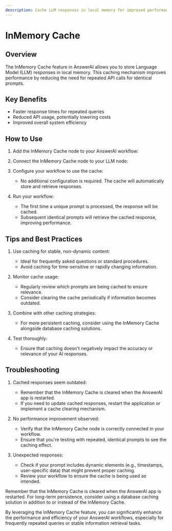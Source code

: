 ```yaml
---
description: Cache LLM responses in local memory for improved performance
---
```


# InMemory Cache

## Overview

The InMemory Cache feature in AnswerAI allows you to store Language Model (LLM) responses in local memory. This caching mechanism improves performance by reducing the need for repeated API calls for identical prompts.

## Key Benefits

- Faster response times for repeated queries
- Reduced API usage, potentially lowering costs
- Improved overall system efficiency

## How to Use

1. Add the InMemory Cache node to your AnswerAI workflow:
   <!-- TODO: Screenshot of adding InMemory Cache node to the workflow -->

2. Connect the InMemory Cache node to your LLM node:
   <!-- TODO: Screenshot showing the connection between InMemory Cache and LLM nodes -->

3. Configure your workflow to use the cache:
   - No additional configuration is required. The cache will automatically store and retrieve responses.

4. Run your workflow:
   - The first time a unique prompt is processed, the response will be cached.
   - Subsequent identical prompts will retrieve the cached response, improving performance.

## Tips and Best Practices

1. Use caching for stable, non-dynamic content:
   - Ideal for frequently asked questions or standard procedures.
   - Avoid caching for time-sensitive or rapidly changing information.

2. Monitor cache usage:
   - Regularly review which prompts are being cached to ensure relevance.
   - Consider clearing the cache periodically if information becomes outdated.

3. Combine with other caching strategies:
   - For more persistent caching, consider using the InMemory Cache alongside database caching solutions.

4. Test thoroughly:
   - Ensure that caching doesn't negatively impact the accuracy or relevance of your AI responses.

## Troubleshooting

1. Cached responses seem outdated:
   - Remember that the InMemory Cache is cleared when the AnswerAI app is restarted.
   - If you need to update cached responses, restart the application or implement a cache clearing mechanism.

2. No performance improvement observed:
   - Verify that the InMemory Cache node is correctly connected in your workflow.
   - Ensure that you're testing with repeated, identical prompts to see the caching effect.

3. Unexpected responses:
   - Check if your prompt includes dynamic elements (e.g., timestamps, user-specific data) that might prevent proper caching.
   - Review your workflow to ensure the cache is being used as intended.

Remember that the InMemory Cache is cleared when the AnswerAI app is restarted. For long-term persistence, consider using a database caching solution in addition to or instead of the InMemory Cache.

By leveraging the InMemory Cache feature, you can significantly enhance the performance and efficiency of your AnswerAI workflows, especially for frequently repeated queries or stable information retrieval tasks.
